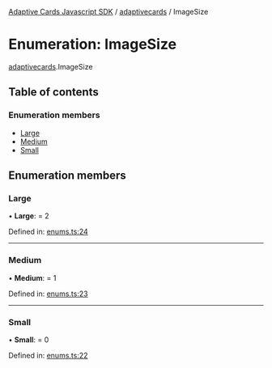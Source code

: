 [Adaptive Cards Javascript SDK](../README.md) / [adaptivecards](../modules/adaptivecards.md) / ImageSize

# Enumeration: ImageSize

[adaptivecards](../modules/adaptivecards.md).ImageSize

## Table of contents

### Enumeration members

- [Large](adaptivecards.imagesize.md#large)
- [Medium](adaptivecards.imagesize.md#medium)
- [Small](adaptivecards.imagesize.md#small)

## Enumeration members

### Large

• **Large**: = 2

Defined in: [enums.ts:24](https://github.com/microsoft/AdaptiveCards/blob/0938a1f10/source/nodejs/adaptivecards/src/enums.ts#L24)

---

### Medium

• **Medium**: = 1

Defined in: [enums.ts:23](https://github.com/microsoft/AdaptiveCards/blob/0938a1f10/source/nodejs/adaptivecards/src/enums.ts#L23)

---

### Small

• **Small**: = 0

Defined in: [enums.ts:22](https://github.com/microsoft/AdaptiveCards/blob/0938a1f10/source/nodejs/adaptivecards/src/enums.ts#L22)
